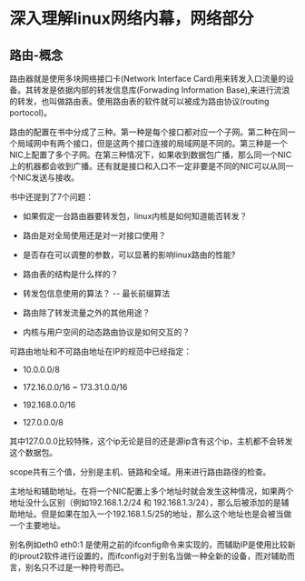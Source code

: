 # 深入理解linux网络内幕，网络部分  

## 路由-概念

路由器就是使用多块网络接口卡(Network Interface Card)用来转发入口流量的设备。其转发是依据内部的转发信息库(Forwading Information Base),来进行流浪的转发，也叫做路由表。使用路由表的软件就可以被成为路由协议(routing portocol)。  

路由的配置在书中分成了三种。第一种是每个接口都对应一个子网。第二种在同一个局域网中有两个接口，但是这两个接口连接的局域网是不同的。第三种是一个NIC上配置了多个子网。在第三种情况下，如果收到数据包广播，那么同一个NIC上的机器都会收到广播。还有就是接口和入口不一定非要是不同的NIC可以从同一个NIC发送与接收。  

书中还提到了7个问题：  

- 如果假定一台路由器要转发包，linux内核是如何知道能否转发？

- 路由是对全局使用还是对一对接口使用？  

- 是否存在可以调整的参数，可以显著的影响linux路由的性能?

- 路由表的结构是什么样的？  

- 转发包信息使用的算法？  -- 最长前缀算法

- 路由除了转发流量之外的其他用途？  

- 内核与用户空间的动态路由协议是如何交互的？  

可路由地址和不可路由地址在IP的规范中已经指定：  

- 10.0.0.0/8  

- 172.16.0.0/16 ~ 173.31.0.0/16  

- 192.168.0.0/16  

- 127.0.0.0/8  

其中127.0.0.0比较特殊，这个ip无论是目的还是源ip含有这个ip，主机都不会转发这个数据包。  

scope共有三个值，分别是主机、链路和全域。用来进行路由路径的检查。

主地址和辅助地址。在将一个NIC配置上多个地址时就会发生这种情况，如果两个地址没什么区别（例如192.168.1.2/24 和 192.168.1.3/24），那么后被添加的是辅助地址。但是如果在加入一个192.168.1.5/25的地址，那么这个地址也是会被当做一个主要地址。  

别名例如eth0 eth0:1 是使用之前的ifconfig命令来实现的，而辅助IP是使用比较新的iprout2软件进行设置的，而ifconfig对于别名当做一种全新的设备，而对辅助而言，别名只不过是一种符号而已。
